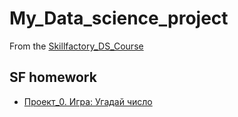 # My_Data_science_project
From the [Skillfactory_DS_Course](https://github.com/IvanF2023/sf_data_science) 

## SF homework
* [Проект_0. Игра: Угадай число](https://github.com/IvanF2023/sf_data_science/blob/main/game.py)


